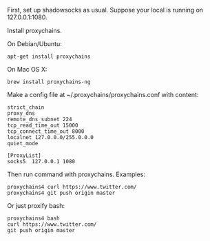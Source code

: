 First, set up shadowsocks as usual. Suppose your local is running on 127.0.0.1:1080.

Install proxychains.

On Debian/Ubuntu:

```
apt-get install proxychains
```

On Mac OS X:

```
brew install proxychains-ng
```

Make a config file at ~/.proxychains/proxychains.conf with content:

```
strict_chain
proxy_dns 
remote_dns_subnet 224
tcp_read_time_out 15000
tcp_connect_time_out 8000
localnet 127.0.0.0/255.0.0.0
quiet_mode

[ProxyList]
socks5  127.0.0.1 1080
```

Then run command with proxychains. Examples:

```
proxychains4 curl https://www.twitter.com/
proxychains4 git push origin master
```

Or just proxify bash:

```
proxychains4 bash
curl https://www.twitter.com/
git push origin master
```
